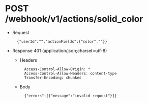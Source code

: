 # POST /webhook/v1/actions/solid_color

+ Request

        {"userId":"","actionFields":{"color":""}}

+ Response 401 (application/json;charset=utf-8)

    + Headers

            Access-Control-Allow-Origin: *
            Access-Control-Allow-Headers: content-type
            Transfer-Encoding: chunked

    + Body

            {"errors":[{"message":"invalid request"}]}


